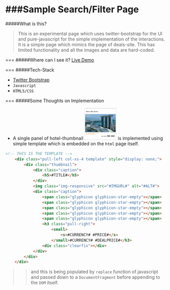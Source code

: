 ###Sample Search/Filter Page
===

#####What is this?
> This is an experimental page which uses twitter-bootstrap for the UI and pure-javascript for the simple implementation of the interactions.
> It is a simple page which mimics the page of deals-site.
> This has limited functionality and all the images and data are hard-coded.

===
#####Where can I see it?
[Live Demo](http://alexcera.github.io/sample-float-stack-layout/)

===
#####Tech-Stack
* [Twitter Bootstrap](http://getbootstrap.com)
* `Javascript`
* `HTML5/CSS`

===
#####Some Thoughts on Implementation
* A single panel of hotel-thumbnail <img src="https://raw.githubusercontent.com/alexcera/sample-float-stack-layout/gh-pages/img/screens/screenshot-thumbnail.png" height="100" width="100"></img> is implemented using simple template which is embedded on the `html` page itself.
```html
<!-- THIS IS THE TEMPLATE -->
    <div class="pull-left col-xs-4 template" style="display: none;">
        <div class="thumbnail">
            <div class="caption">
                <h5>#TITLE#</h5>
            </div>
            <img class="img-responsive" src="#IMGURL#" alt="#ALT#">
            <div class="caption">
                <span class="glyphicon glyphicon-star-empty"></span>
                <span class="glyphicon glyphicon-star-empty"></span>
                <span class="glyphicon glyphicon-star-empty"></span>
                <span class="glyphicon glyphicon-star-empty"></span>
                <span class="glyphicon glyphicon-star-empty"></span>
                <h3 class="pull-right">
                    <small>
                        <s>#CURRENCY# #PRICE#</s>
                    </small>#CURRENCY# #DEALPRICE#</h3>
                <div class="clearfix"></div>
            </div>
        </div>
    </div>
```

> > and this is being populated by `replace` function of javascript and passed down to a `DocumentFragment` before appending to the `DOM` itself.
